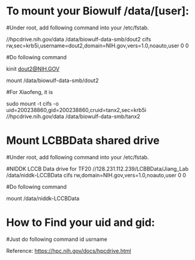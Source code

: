 # To mount your Biowulf /data/[user]:

#Under root, add following command into your /etc/fstab.

//hpcdrive.nih.gov/data /data/biowulf-data-smb/dout2 cifs rw,sec=krb5i,username=dout2,domain=NIH.gov,vers=1.0,noauto,user 0 0

#Do following command

kinit dout2@NIH.GOV

mount /data/biowulf-data-smb/dout2

#For Xiaofeng, it is

sudo mount -t cifs -o uid=200238860,gid=200238860,cruid=tanx2,sec=krb5i //hpcdrive.nih.gov/data /data/biowulf-data-smb/tanx2

# Mount LCBBData shared drive

#Under root, add following command into your /etc/fstab.

#NIDDK LCCB Data drive for TF20
//128.231.112.239/LCBBData/Jiang_Lab /data/niddk-LCCBData cifs rw,domain=NIH.gov,vers=1.0,noauto,user 0 0

#Do following command

mount /data/niddk-LCCBData

# How to Find your uid and gid:
#Just do following command
id usrname

Reference: https://hpc.nih.gov/docs/hpcdrive.html 

